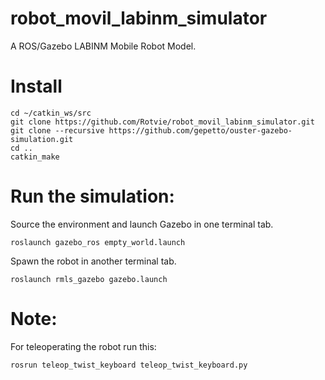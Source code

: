 # robot_movil_labinm_simulator
A ROS/Gazebo LABINM Mobile Robot Model.

# Install
```
cd ~/catkin_ws/src
git clone https://github.com/Rotvie/robot_movil_labinm_simulator.git
git clone --recursive https://github.com/gepetto/ouster-gazebo-simulation.git
cd ..
catkin_make
```

# Run the simulation:
Source the environment and launch Gazebo in one terminal tab.
```
roslaunch gazebo_ros empty_world.launch
```

Spawn the robot in another terminal tab.
```
roslaunch rmls_gazebo gazebo.launch
```

# Note:
For teleoperating the robot run this:
```
rosrun teleop_twist_keyboard teleop_twist_keyboard.py 
```
